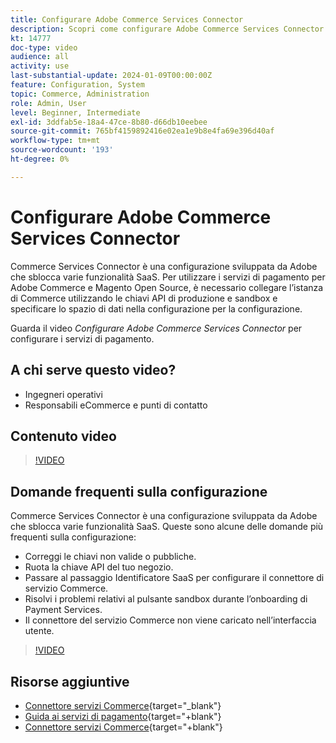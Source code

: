 ```yaml
---
title: Configurare Adobe Commerce Services Connector
description: Scopri come configurare Adobe Commerce Services Connector per l’utilizzo con i prodotti SaaS di Commerce e come risolvere i problemi comuni.
kt: 14777
doc-type: video
audience: all
activity: use
last-substantial-update: 2024-01-09T00:00:00Z
feature: Configuration, System
topic: Commerce, Administration
role: Admin, User
level: Beginner, Intermediate
exl-id: 3ddfab5e-18a4-47ce-8b80-d66db10eebee
source-git-commit: 765bf4159892416e02ea1e9b8e4fa69e396d40af
workflow-type: tm+mt
source-wordcount: '193'
ht-degree: 0%

---
```


# Configurare Adobe Commerce Services Connector

Commerce Services Connector è una configurazione sviluppata da Adobe che sblocca varie funzionalità SaaS. Per utilizzare i servizi di pagamento per Adobe Commerce e Magento Open Source, è necessario collegare l’istanza di Commerce utilizzando le chiavi API di produzione e sandbox e specificare lo spazio di dati nella configurazione per la configurazione.

Guarda il video _Configurare Adobe Commerce Services Connector_ per configurare i servizi di pagamento.

## A chi serve questo video?

- Ingegneri operativi
- Responsabili eCommerce e punti di contatto

## Contenuto video

>[!VIDEO](https://video.tv.adobe.com/v/3425958?learn=on)

## Domande frequenti sulla configurazione

Commerce Services Connector è una configurazione sviluppata da Adobe che sblocca varie funzionalità SaaS. Queste sono alcune delle domande più frequenti sulla configurazione:

- Correggi le chiavi non valide o pubbliche.
- Ruota la chiave API del tuo negozio.
- Passare al passaggio Identificatore SaaS per configurare il connettore di servizio Commerce.
- Risolvi i problemi relativi al pulsante sandbox durante l’onboarding di Payment Services.
- Il connettore del servizio Commerce non viene caricato nell’interfaccia utente.

>[!VIDEO](https://video.tv.adobe.com/v/3425959?learn=on)

## Risorse aggiuntive

- [Connettore servizi Commerce](https://experienceleague.adobe.com/docs/commerce-merchant-services/user-guides/integration-services/saas.html){target="_blank"}
- [Guida ai servizi di pagamento](https://experienceleague.adobe.com/docs/commerce-merchant-services/payment-services/guide-overview.html){target="+blank"}
- [Connettore servizi Commerce](https://experienceleague.adobe.com/docs/commerce-merchant-services/user-guides/integration-services/saas.html){target="+blank"}
